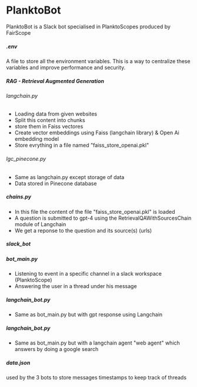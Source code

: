# PlanktoBot
PlanktoBot is a Slack bot specialised in PlanktoScopes produced by FairScope

##### .env #####
A file to store all the environment variables. This is a way to centralize these variables and improve performance and security.

##### RAG - Retrieval Augmented Generation #####
###### langchain.py ######
- Loading data from given websites 
- Split this content into chunks
- store them in Faiss vectores
- Create vector embeddings using Faiss (langchain library) & Open Ai embedding model
- Store evrything in a file named "faiss_store_openai.pkl"
###### lgc_pinecone.py ######
- Same as langchain.py except storage of data
- Data stored in Pinecone database
##### chains.py #####
- In this file the content of the file "faiss_store_openai.pkl" is loaded
- A question is submitted to gpt-4 using the RetrievalQAWithSourcesChain module of Langchain
- We get a reponse to the question and its source(s) (urls)

##### slack_bot #####
##### bot_main.py #####
- Listening to event in a specific channel in a slack workspace (PlanktoScope)
- Answering the user in a thread under his message 
##### langchain_bot.py #####
- Same as bot_main.py but with gpt response using Langchain
##### langchain_bot.py #####
- Same as bot_main.py but with a langchain agent "web agent" which answers by doing a google search 

##### data.json #####
used by the 3 bots to store messages timestamps to keep track of threads










